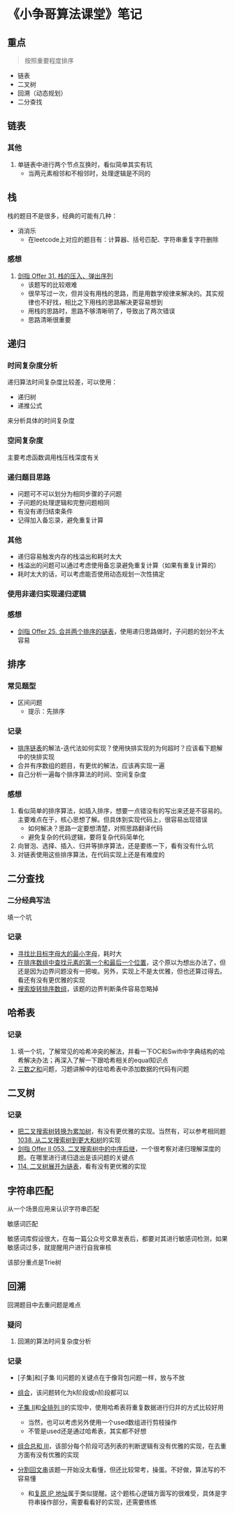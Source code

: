 # 《小争哥算法课堂》笔记

## 重点

> 按照重要程度排序

- 链表
- 二叉树
- 回溯（动态规划）
- 二分查找

## 链表

### 其他
1. 单链表中进行两个节点互换时，看似简单其实有坑
	- 当两元素相邻和不相邻时，处理逻辑是不同的

## 栈

栈的题目不是很多，经典的可能有几种：

- 消消乐
	- 在leetcode上对应的题目有：计算器、括号匹配、字符串重复字符删除

### 感想
1. [剑指 Offer 31. 栈的压入、弹出序列](https://leetcode-cn.com/problems/zhan-de-ya-ru-dan-chu-xu-lie-lcof/)
	- 该题写的比较艰难
	- 很早写过一次，但并没有用栈的思路，而是用数学规律来解决的。其实规律也不好找，相比之下用栈的思路解决更容易想到
	- 用栈的思路时，思路不够清晰明了，导致出了两次错误
	- 思路清晰很重要

## 递归

### 时间复杂度分析

递归算法时间复杂度比较差，可以使用：

- 递归树
- 递推公式

来分析具体的时间复杂度

### 空间复杂度

主要考虑函数调用栈压栈深度有关

### 递归题目思路

- 问题可不可以划分为相同步骤的子问题
- 子问题的处理逻辑和完整问题相同
- 有没有递归结束条件
- 记得加入备忘录，避免重复计算

### 其他
- 递归容易触发内存的栈溢出和耗时太大
- 栈溢出的问题可以通过考虑使用备忘录避免重复计算（如果有重复计算的）
- 耗时太大的话，可以考虑能否使用动态规划一次性搞定

### 使用非递归实现递归逻辑


### 感想
- [剑指 Offer 25. 合并两个排序的链表](https://leetcode-cn.com/problems/he-bing-liang-ge-pai-xu-de-lian-biao-lcof/)，使用递归思路做时，子问题的划分不太容易


## 排序

### 常见题型

- 区间问题
	- 提示：先排序

### 记录
- [排序链表](https://leetcode-cn.com/problems/sort-list/)的解法-迭代法如何实现？使用快排实现的为何超时？应该看下题解中的快排实现
- 合并有序数组的题目，有更优的解法，应该再实现一遍
- 自己分析一遍每个排序算法的时间、空间复杂度

### 感想
1. 看似简单的排序算法，如插入排序，想要一点错没有的写出来还是不容易的。主要难点在于，核心思想了解。但具体到实现代码上，很容易出现错误
	- 如何解决？思路一定要想清楚，对照思路翻译代码
	- 避免复杂的代码逻辑，要将复杂代码简单化
2. 向冒泡、选择、插入、归并等排序算法，还是要练一下，看有没有什么坑
3. 对链表使用这些排序算法，在代码实现上还是有难度的

## 二分查找

### 二分经典写法

填一个坑

### 记录
- [寻找比目标字母大的最小字母](https://leetcode-cn.com/problems/find-smallest-letter-greater-than-target/)，耗时大
- [在排序数组中查找元素的第一个和最后一个位置](https://leetcode-cn.com/problems/find-first-and-last-position-of-element-in-sorted-array/)，这个原以为想出办法了，但还是因为边界问题没有一把唆。另外，实现上不是太优雅，但也还算过得去。看还有没有更优雅的实现
- [搜索旋转排序数组](https://leetcode-cn.com/problems/search-in-rotated-sorted-array/)，该题的边界判断条件容易忽略掉

## 哈希表

### 记录
1. 填一个坑，了解常见的哈希冲突的解法，并看一下OC和Swift中字典结构的哈希解决办法；再深入了解一下跟哈希相关的equal知识点
4. [三数之和](https://leetcode-cn.com/problems/3sum/solution/)问题，习题讲解中的往哈希表中添加数据的代码有问题


## 二叉树

### 记录
- [把二叉搜索树转换为累加树](https://leetcode.cn/problems/convert-bst-to-greater-tree/)，有没有更优雅的实现。当然有，可以参考相同题[1038. 从二叉搜索树到更大和树](https://leetcode.cn/problems/binary-search-tree-to-greater-sum-tree/submissions/)的实现
- [剑指 Offer II 053. 二叉搜索树中的中序后继](https://leetcode.cn/problems/P5rCT8/)，一个很考察对递归理解深度的题。在哪里进行递归退出是该问题的关键点
- [114. 二叉树展开为链表](https://leetcode.cn/problems/flatten-binary-tree-to-linked-list/submissions/)，看有没有更优雅的实现


## 字符串匹配

从一个场景应用来认识字符串匹配

敏感词匹配

敏感词库假设很大，在每一篇公众号文章发表后，都要对其进行敏感词检测，如果敏感词过多，就提醒用户进行自我审核


该部分重点是Trie树


## 回溯

回溯题目中去重问题是难点

### 疑问
1. 回溯的算法时间复杂度分析

### 记录

- [子集]和[子集 II]问题的关键点在于像背包问题一样，放与不放
- [组合](https://leetcode.cn/problems/combinations/submissions/)，该问题转化为k阶段或n阶段都可以
- [子集 II](https://leetcode.cn/problems/subsets-ii/)和[全排列 II](https://leetcode.cn/problems/permutations-ii/)的实现中，使用哈希表将重复数据进行归并的方式比较好用
	- 当然，也可以考虑另外使用一个used数组进行剪枝操作
	- 不管是used还是通过哈希表，其实都不好想

- [组合总和 III](https://leetcode.cn/problems/combination-sum-iii/)，该部分每个阶段可选列表的判断逻辑有没有优雅的实现，在去重方面有没有优雅的实现
- [分割回文串](https://leetcode.cn/problems/palindrome-partitioning/)该题一开始没太看懂，但还比较常考，操蛋。不好做，算法写的不容易懂
	- 和[复原 IP 地址](https://leetcode.cn/problems/restore-ip-addresses/)属于类似提醒。这个题核心逻辑方面写的很难受，具体是字符串操作部分，需要看看好的实现，还需要练练